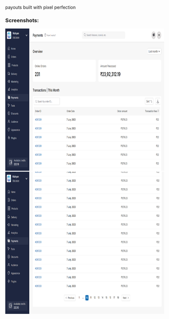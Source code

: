 payouts built with pixel perfection

### Screenshots:

<p float="left">
<img src="./screenshots/1.png" width="800" height="450">
<img src="./screenshots/2.png" width="800" height="450">
</p>